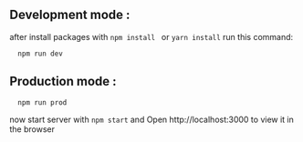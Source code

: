 ## Development mode :
after install packages with ``` npm install  ``` or ``` yarn install ``` run this command:
```
  npm run dev
```
## Production mode :
```
  npm run prod
```
now start server with ``` npm start ``` and Open http://localhost:3000 to view it in the browser

